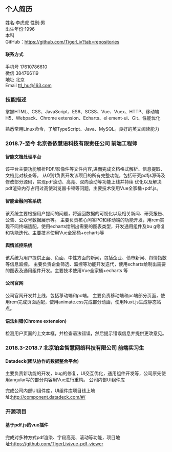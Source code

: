 ## 个人简历

姓名:李虎虎
性别:男  
出生年份:1996  
本科  
GitHub：https://github.com/TigerLiv?tab=repositories

#### 联系方式

手机号 17610786610  
微信 384766119  
地址 北京  
Email ttl_hu@163.com  

### 技能描述

掌握HTML、CSS、JavaScript、ES6、SCSS、Vue、Vuex、HTTP、移动端H5、Webpack、Chrome extension、Echarts、el ement-ui、Git、性能优化

熟悉常用Linux命令，了解TypeScript、Java、MySQL。良好的英文阅读能力

### 2018.7-至今 北京香侬慧语科技有限责任公司 前端工程师  

#### 智能文档处理平台  

该平台主要功能解析PDF/影像件等文件内容,进而完成文档格式解析、信息提取、文档比对核查等。 从0到1负责开发该项目的所有完整功能，包括研究pdfjs源码及修改部分源码，实现pdf滚动、高亮、双向滚动等功能上线并持续 优化以及解决pdf渲染内存占用过高使浏览器卡顿等问题，主要技术使用Vue全家桶+pdf.js。  

#### 智能金融问答系统  

该系统主要根据用户提问的问题，将返回数据的可视化以及相关新闻、研究报告、公告、公众号数据展示等。 主要负责核心问答PC和移动端的功能开发，用rem实现不同终端适配，使用echarts绘制出需要的图表类型，开发通用组件及bu g修复和功能迭代。主要技术使用Vue全家桶+echarts等  

#### 舆情监控系统   

该系统为用户提供正面、负面、中性方面的新闻，包括企业、债市新闻、舆情指数等信息监控。 主要负责企业筛选、监控等功能开发迭代，使用echarts绘制出需要的图表及通用组件开发。主要技术使用Vue全家桶+echarts 等  

#### 公司官网  

公司官网开发并上线，包括移动端和pc端。 主要负责移动端和pc端部分页面，使用rem完成页面适配，使用animate.css完成部分动画，使用Nuxt.js生成静态站点。  

#### 语法纠错(Chrome extension)

检测用户页面的上文本框，并检查语法错误，然后提示错误信息并提供更改意见。


### 2018.3-2018.7 北京铂金智慧网络科技有限公司 前端实习生  

#### Datadeck(团队协作的数据整合平台)   

主要负责新功能的开发，bug的修复，UI交互优化，通用组件开发等，公司原先使用angular写的部分内容用Vue进行重构。 公司内部UI组件库  

完成公司内部UI组件库，UI组件库项目线上地址:http://component.datadeck.com/#/  

### 开源项目  

#### 基于pdf.js的vue插件  

完成对多种方式pdf渲染、字段高亮、滚动等功能，项目地址:https://github.com/TigerLiv/vue-pdf-viewer


